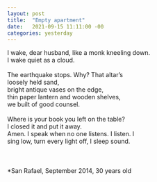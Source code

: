 ```yaml
---
layout: post
title:  "Empty apartment"
date:   2021-09-15 11:11:00 -00
categories: yesterday
---
```

I wake, dear husband, like a monk kneeling down.<br/>
I wake quiet as a cloud.<br/><br/>
The earthquake stops. Why? That altar’s<br/>
loosely held sand,<br/>
bright antique vases on the edge,<br/>
thin paper lantern and wooden shelves,<br/>
we built of good counsel.<br/>
<br/>
Where is your book you left on the table?<br/> 
I closed it and put it away.<br/>
Amen. I speak when no one listens. I listen. I<br/>
sing low, turn every light off, I sleep sound.<br/> 
<br/>
<br/>
<br/>*San Rafael, September 2014, 30 years old 
